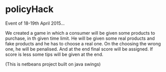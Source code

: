 # policyHack

Event of 18-19th April 2015...

We created a game in which a consumer will be given some products to purchase, in th given time limit. He will be given some real products and fake products and he has to choose a real one. On the choosing the wrong one, he will be penalised. And at the end final score will be assigned. If score is less some tips will be given at the end.


(This is netbeans project built on java swings)
